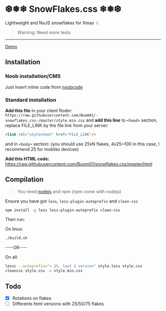 # ❆❅❄ SnowFlakes.css ❄❅❆
Lightweight and NoJS snowflakes for Xmas ☃

> Warning: Need more tests

---
[Demo](https://jsfiddle.net/buom_01/hyd8k76w/1/embedded/result/)
## Installation
### Noob installation/CMS
Just insert inline code from [noobcode](https://raw.githubusercontent.com/Buom01/-snowflakes.css-/master/noobscript)

### Standard installation
**Add this file** in your client floder: `https://raw.githubusercontent.com/Buom01/-snowflakes.css-/master/style.min.css`
and **add this line** to `<head>` section, replace FILE_LINK by the file link from your server:
```html
<link rel="stylesheet" href="FILE_LINK"/>
```
and in `<body>` section: (you should use 25xN flakes, 4x25=100 in this case, I recommend 25 for mobiles devices)

**Add this HTML code:** https://raw.githubusercontent.com/Buom01/snowflakes.css/master/html

## Compilation
> You need [nodejs](http://nodejs.org/) and npm (npm come with nodejs)

Ensure you have got `less`, `less-plugin-autoprefix` and `clean-css`
```bash
npm install -g less less-plugin-autoprefix clean-css
```
Then run:

On linux:
```bash
./build.sh
```
----OR----

On all:
```bash
lessc --autoprefix="> 2%, last 3 version" style.less style.css
cleancss style.css -o style.min.css
```

## Todo
- [X] Rotations on flakes
- [ ] Differents html versions with 25/50/75 flakes

